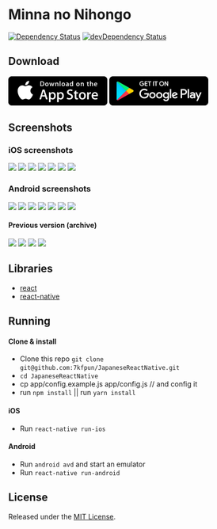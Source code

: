 # Minna no Nihongo

[![Dependency Status](https://david-dm.org/7kfpun/JapaneseReactNative.svg)](https://david-dm.org/7kfpun/JapaneseReactNative) [![devDependency Status](https://david-dm.org/7kfpun/JapaneseReactNative/dev-status.svg)](https://david-dm.org/7kfpun/JapaneseReactNative?type=dev)

## Download

[![App Store Button](assets/app-store.png "App Store Button")](https://itunes.apple.com/us/app/minna-no-nihongo/id1352780398?ls=1&mt=8)
[![Play Store Button](assets/google-play.png "Google Play Button")](https://play.google.com/store/apps/details?id=com.kfpun.japanese)

## Screenshots

### iOS screenshots

<img src="https://raw.github.com/7kfpun/JapaneseReactNative/master/assets/screenshots/ios0.png" width="210"> <img src="https://raw.github.com/7kfpun/JapaneseReactNative/master/assets/screenshots/ios1.png" width="210"> <img src="https://raw.github.com/7kfpun/JapaneseReactNative/master/assets/screenshots/ios2.png" width="210"> <img src="https://raw.github.com/7kfpun/JapaneseReactNative/master/assets/screenshots/ios3.png" width="210"> <img src="https://raw.github.com/7kfpun/JapaneseReactNative/master/assets/screenshots/ios4.png" width="210"> <img src="https://raw.github.com/7kfpun/JapaneseReactNative/master/assets/screenshots/ios5.png" width="210"> <img src="https://raw.github.com/7kfpun/JapaneseReactNative/master/assets/screenshots/ios6.png" width="210">

### Android screenshots

<img src="https://raw.github.com/7kfpun/JapaneseReactNative/master/assets/screenshots/android0.png" width="210"> <img src="https://raw.github.com/7kfpun/JapaneseReactNative/master/assets/screenshots/android1.png" width="210"> <img src="https://raw.github.com/7kfpun/JapaneseReactNative/master/assets/screenshots/android2.png" width="210"> <img src="https://raw.github.com/7kfpun/JapaneseReactNative/master/assets/screenshots/android3.png" width="210"> <img src="https://raw.github.com/7kfpun/JapaneseReactNative/master/assets/screenshots/android4.png" width="210"> <img src="https://raw.github.com/7kfpun/JapaneseReactNative/master/assets/screenshots/android5.png" width="210"> <img src="https://raw.github.com/7kfpun/JapaneseReactNative/master/assets/screenshots/android6.png" width="210">

#### Previous version (archive)

<img src="https://raw.github.com/7kfpun/JapaneseReactNative/master/assets/screenshots/archive/ios0.png" width="120"> <img src="https://raw.github.com/7kfpun/JapaneseReactNative/master/assets/screenshots/archive/ios1.png" width="120"> <img src="https://raw.github.com/7kfpun/JapaneseReactNative/master/assets/screenshots/archive/ios2.png" width="120"> <img src="https://raw.github.com/7kfpun/JapaneseReactNative/master/assets/screenshots/archive/ios3.png" width="120">

## Libraries

* [react](https://github.com/facebook/react)
* [react-native](https://github.com/facebook/react-native)

## Running

#### Clone & install

* Clone this repo `git clone git@github.com:7kfpun/JapaneseReactNative.git`
* `cd JapaneseReactNative`
* cp app/config.example.js app/config.js  // and config it
* run `npm install` || run `yarn install`

#### iOS

* Run `react-native run-ios`

#### Android

* Run `android avd` and start an emulator
* Run `react-native run-android`

## License

Released under the [MIT License](http://opensource.org/licenses/MIT).
